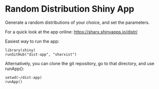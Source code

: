 Random Distribution Shiny App
==============
Generate a random distributions of your choice, and set the parameters.

For a quick look at the app online: https://sharx.shinyapps.io/distr/

Easiest way to run the app:

```
library(shiny)
runGitHub("dist-app", "sharxist")
```
Alternatively, you can clone the git repository, go to that directory, and use runApp():
```
setwd(~/dist-app)
runApp()
```
